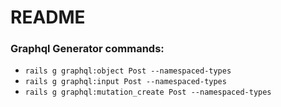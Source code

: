 # README

### Graphql Generator commands:

* `rails g graphql:object Post --namespaced-types`
* `rails g graphql:input Post --namespaced-types`
* `rails g graphql:mutation_create Post --namespaced-types`
